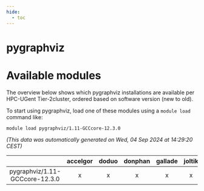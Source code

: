 ```yaml
---
hide:
  - toc
---
```


pygraphviz
==========

# Available modules


The overview below shows which pygraphviz installations are available per HPC-UGent Tier-2cluster, ordered based on software version (new to old).

To start using pygraphviz, load one of these modules using a `module load` command like:

```shell
module load pygraphviz/1.11-GCCcore-12.3.0
```

*(This data was automatically generated on Wed, 04 Sep 2024 at 14:29:20 CEST)*  

| |accelgor|doduo|donphan|gallade|joltik|shinx|skitty|
| :---: | :---: | :---: | :---: | :---: | :---: | :---: | :---: |
|pygraphviz/1.11-GCCcore-12.3.0|x|x|x|x|x|x|x|
